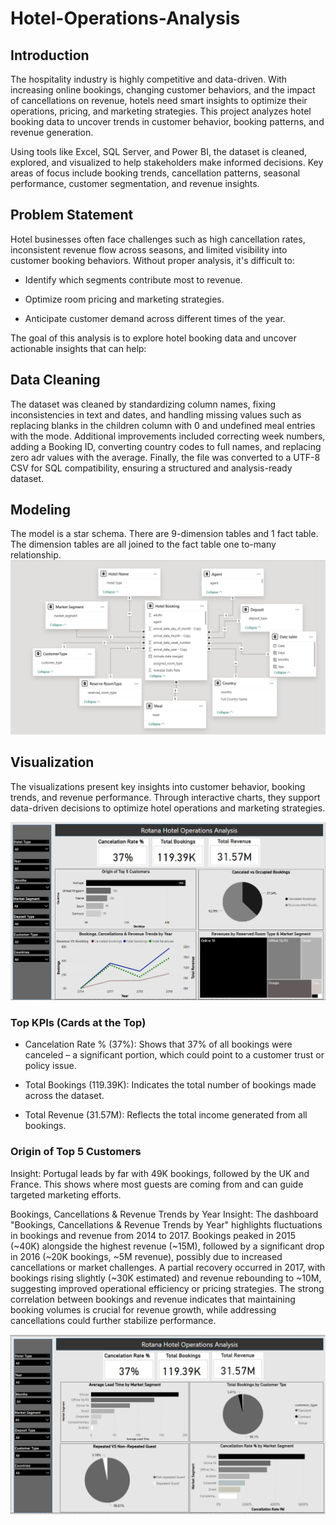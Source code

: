 # Hotel-Operations-Analysis

## Introduction 
The hospitality industry is highly competitive and data-driven. With increasing online bookings, changing customer behaviors, and the impact of cancellations on revenue, hotels need smart insights to optimize their operations, pricing, and marketing strategies. This project analyzes hotel booking data to uncover trends in customer behavior, booking patterns, and revenue generation.

Using tools like Excel, SQL Server, and Power BI, the dataset is cleaned, explored, and visualized to help stakeholders make informed decisions. Key areas of focus include booking trends, cancellation patterns, seasonal performance, customer segmentation, and revenue insights.

## Problem Statement
Hotel businesses often face challenges such as high cancellation rates, inconsistent revenue flow across seasons, and limited visibility into customer booking behaviors. Without proper analysis, it's difficult to:

- Identify which segments contribute most to revenue.

- Optimize room pricing and marketing strategies.

- Anticipate customer demand across different times of the year.
  
The goal of this analysis is to explore hotel booking data and uncover actionable insights that can help:

## Data Cleaning 
The dataset was cleaned by standardizing column names, fixing inconsistencies in text and dates, and handling missing values such as replacing blanks in the children column with 0 and undefined meal entries with the mode. Additional improvements included correcting week numbers, adding a Booking ID, converting country codes to full names, and replacing zero adr values with the average. Finally, the file was converted to a UTF-8 CSV for SQL compatibility, ensuring a structured and analysis-ready dataset.

## Modeling 
The model is a star schema.
There are 9-dimension tables and 1 fact table. The dimension tables are all joined to the fact table one 
to-many relationship.
![](model.png)

## Visualization
The visualizations present key insights into customer behavior, booking trends, and revenue performance. Through interactive charts, they support data-driven decisions to optimize hotel operations and marketing strategies.

![](Firstvis2.png)  
### Top KPIs (Cards at the Top)
- Cancelation Rate % (37%):
Shows that 37% of all bookings were canceled – a significant portion, which could point to a customer trust or policy issue.

- Total Bookings (119.39K):
  Indicates the total number of bookings made across the dataset.

- Total Revenue (31.57M):
Reflects the total income generated from all bookings.

### Origin of Top 5 Customers
Insight:
Portugal leads by far with 49K bookings, followed by the UK and France. This shows where most guests are coming from and can guide targeted marketing efforts.

Bookings, Cancellations & Revenue Trends by Year
Insight:
The dashboard "Bookings, Cancellations & Revenue Trends by Year" highlights fluctuations in bookings and revenue from 2014 to 2017. Bookings peaked in 2015 (~40K) alongside the highest revenue (~15M), followed by a significant drop in 2016 (~20K bookings, ~5M revenue), possibly due to increased cancellations or market challenges. A partial recovery occurred in 2017, with bookings rising slightly (~30K estimated) and revenue rebounding to ~10M, suggesting improved operational efficiency or pricing strategies. The strong correlation between bookings and revenue indicates that maintaining booking volumes is crucial for revenue growth, while addressing cancellations could further stabilize performance.






![](secondvis2.png)







